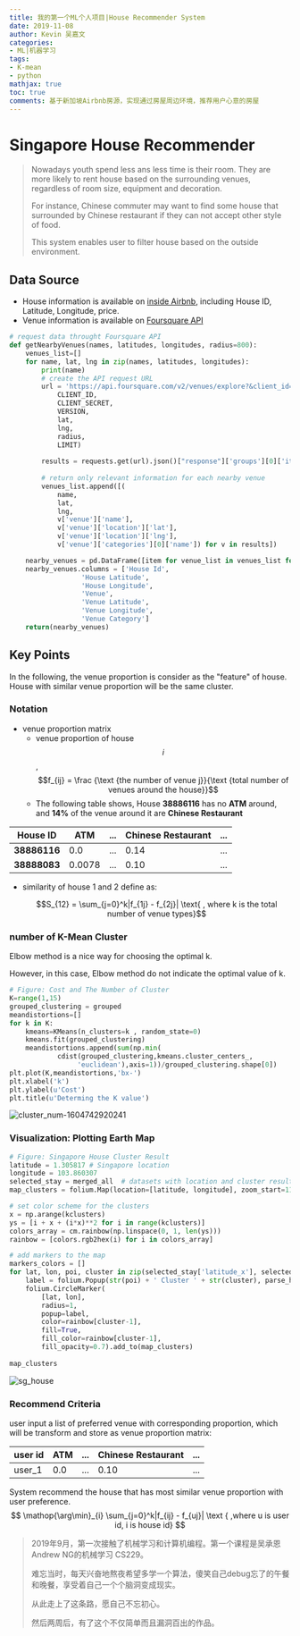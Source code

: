 ```yaml
---
title: 我的第一个ML个人项目|House Recommender System
date: 2019-11-08
author: Kevin 吴嘉文
categories:
- ML|机器学习
tags:
- K-mean
- python
mathjax: true
toc: true
comments: 基于新加坡Airbnb房源，实现通过房屋周边环境，推荐用户心意的房屋
---
```


# Singapore House Recommender


> Nowadays youth spend less ans less time is their room. They are more likely to rent house based on the surrounding venues, regardless of room size, equipment and decoration.
>
> For instance, Chinese commuter may want to find some house that surrounded by Chinese restaurant if they can not accept other style of food.
>
> This system enables user to filter house based on the outside environment.

<!--more-->

## Data Source

+ House information is available on [inside Airbnb](http://insideairbnb.com/), including House ID, Latitude, Longitude, price.
+ Venue information is available on [Foursquare API](https://developer.foursquare.com/) 

```python
# request data throught Foursquare API
def getNearbyVenues(names, latitudes, longitudes, radius=800):    
    venues_list=[]
    for name, lat, lng in zip(names, latitudes, longitudes):
        print(name)
        # create the API request URL
        url = 'https://api.foursquare.com/v2/venues/explore?&client_id={}&client_secret={}&v={}&ll={},{}&radius={}&limit={}'.format(
            CLIENT_ID, 
            CLIENT_SECRET, 
            VERSION, 
            lat, 
            lng, 
            radius, 
            LIMIT)
            
        results = requests.get(url).json()["response"]['groups'][0]['items']
        
        # return only relevant information for each nearby venue
        venues_list.append([(
            name, 
            lat, 
            lng, 
            v['venue']['name'], 
            v['venue']['location']['lat'], 
            v['venue']['location']['lng'],  
            v['venue']['categories'][0]['name']) for v in results])

    nearby_venues = pd.DataFrame([item for venue_list in venues_list for item in venue_list])
    nearby_venues.columns = ['House Id', 
                  'House Latitude', 
                  'House Longitude', 
                  'Venue', 
                  'Venue Latitude', 
                  'Venue Longitude', 
                  'Venue Category']
    return(nearby_venues)
```

## Key Points

In the following, the venue proportion is consider as the "feature" of house. House with similar venue proportion will be the same cluster.

### Notation

+ venue proportion matrix
  + venue proportion of house $$i$$ ,$$f_{ij} = \frac {\text {the number of venue j}}{\text {total number of venues around the house}}$$ 
  + The following table shows, House **38886116** has no **ATM** around, and **14%** of the venue around it are **Chinese Restaurant**

| House ID     | ATM    | ...  | Chinese Restaurant | ...  |
| ------------ | ------ | ---- | ------------------ | ---- |
| **38886116** | 0.0    | ...  | 0.14               | ...  |
| **38888083** | 0.0078 | ...  | 0.10               | ...  |

+ similarity of house 1 and 2 define as:

  $$S_{12} = \sum_{j=0}^k|f_{1j} - f_{2j}| \text{ , where k is the total number of venue types}$$


### number of K-Mean Cluster


Elbow method is a nice way for choosing the optimal k. 

However, in this case, Elbow method do not indicate the optimal value of k. 

```python
# Figure: Cost and The Number of Cluster
K=range(1,15)
grouped_clustering = grouped
meandistortions=[]
for k in K:
    kmeans=KMeans(n_clusters=k , random_state=0)
    kmeans.fit(grouped_clustering)
    meandistortions.append(sum(np.min(
            cdist(grouped_clustering,kmeans.cluster_centers_,
                 'euclidean'),axis=1))/grouped_clustering.shape[0])
plt.plot(K,meandistortions,'bx-')
plt.xlabel('k')
plt.ylabel(u'Cost')
plt.title(u'Determing the K value')
```
![cluster_num-1604742920241](/img/SingaporeHouseRecommender/cluster_num-1604742920241.png)



### Visualization: Plotting Earth Map

```python
# Figure: Singapore House Cluster Result
latitude = 1.305817 # Singapore location
longitude = 103.860307
selected_stay = merged_all  # datasets with location and cluster result
map_clusters = folium.Map(location=[latitude, longitude], zoom_start=11)

# set color scheme for the clusters
x = np.arange(kclusters)
ys = [i + x + (i*x)**2 for i in range(kclusters)]
colors_array = cm.rainbow(np.linspace(0, 1, len(ys)))
rainbow = [colors.rgb2hex(i) for i in colors_array]

# add markers to the map
markers_colors = []
for lat, lon, poi, cluster in zip(selected_stay['latitude_x'], selected_stay['longitude_x'], selected_stay['id'], selected_stay['Cluster Labels']):
    label = folium.Popup(str(poi) + ' Cluster ' + str(cluster), parse_html=True)
    folium.CircleMarker(
        [lat, lon],
        radius=1,
        popup=label,
        color=rainbow[cluster-1],
        fill=True,
        fill_color=rainbow[cluster-1],
        fill_opacity=0.7).add_to(map_clusters)
       
map_clusters
```


![sg_house](/img/SingaporeHouseRecommender/sg_house.png)

### Recommend Criteria

user input a list of preferred venue with corresponding proportion, which will be transform and store as venue proportion matrix:

| user id | ATM  | ...  | Chinese Restaurant | ...  |
| ------- | ---- | ---- | ------------------ | ---- |
| user_1  | 0.0  | ...  | 0.10               | ...  |

System recommend the house that has most similar venue proportion with user preference.
$$
\mathop{\arg\min}_{i} \sum_{j=0}^k|f_{ij} - f_{uj}|  \text { ,where u is user id, i is house id}
$$



> 2019年9月，第一次接触了机械学习和计算机编程。第一个课程是吴承恩Andrew NG的机械学习 CS229。
>
> 难忘当时，每天兴奋地熬夜希望多学一个算法，傻笑自己debug忘了的午餐和晚餐，享受着自己一个个脑洞变成现实。
>
> 从此走上了这条路，愿自己不忘初心。
>
> 然后两周后，有了这个不仅简单而且漏洞百出的作品。